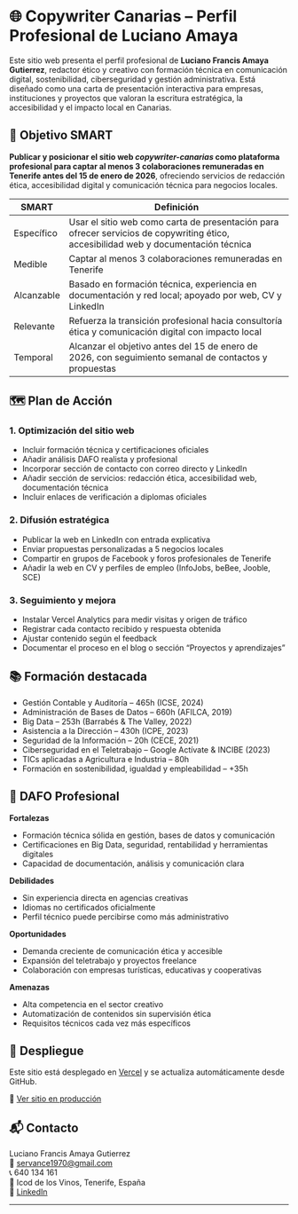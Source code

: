 # 🌐 Copywriter Canarias – Perfil Profesional de Luciano Amaya

Este sitio web presenta el perfil profesional de **Luciano Francis Amaya Gutierrez**, redactor ético y creativo con formación técnica en comunicación digital, sostenibilidad, ciberseguridad y gestión administrativa. Está diseñado como una carta de presentación interactiva para empresas, instituciones y proyectos que valoran la escritura estratégica, la accesibilidad y el impacto local en Canarias.

## 🎯 Objetivo SMART

**Publicar y posicionar el sitio web _copywriter-canarias_ como plataforma profesional para captar al menos 3 colaboraciones remuneradas en Tenerife antes del 15 de enero de 2026**, ofreciendo servicios de redacción ética, accesibilidad digital y comunicación técnica para negocios locales.

| SMART | Definición |
|-------|------------|
| Específico | Usar el sitio web como carta de presentación para ofrecer servicios de copywriting ético, accesibilidad web y documentación técnica |
| Medible | Captar al menos 3 colaboraciones remuneradas en Tenerife |
| Alcanzable | Basado en formación técnica, experiencia en documentación y red local; apoyado por web, CV y LinkedIn |
| Relevante | Refuerza la transición profesional hacia consultoría ética y comunicación digital con impacto local |
| Temporal | Alcanzar el objetivo antes del 15 de enero de 2026, con seguimiento semanal de contactos y propuestas |

## 🗺️ Plan de Acción

### 1. Optimización del sitio web
- Incluir formación técnica y certificaciones oficiales
- Añadir análisis DAFO realista y profesional
- Incorporar sección de contacto con correo directo y LinkedIn
- Añadir sección de servicios: redacción ética, accesibilidad web, documentación técnica
- Incluir enlaces de verificación a diplomas oficiales

### 2. Difusión estratégica
- Publicar la web en LinkedIn con entrada explicativa
- Enviar propuestas personalizadas a 5 negocios locales
- Compartir en grupos de Facebook y foros profesionales de Tenerife
- Añadir la web en CV y perfiles de empleo (InfoJobs, beBee, Jooble, SCE)

### 3. Seguimiento y mejora
- Instalar Vercel Analytics para medir visitas y origen de tráfico
- Registrar cada contacto recibido y respuesta obtenida
- Ajustar contenido según el feedback
- Documentar el proceso en el blog o sección “Proyectos y aprendizajes”

## 📚 Formación destacada

- Gestión Contable y Auditoría – 465h (ICSE, 2024)
- Administración de Bases de Datos – 660h (AFILCA, 2019)
- Big Data – 253h (Barrabés & The Valley, 2022)
- Asistencia a la Dirección – 430h (ICPE, 2023)
- Seguridad de la Información – 20h (CECE, 2021)
- Ciberseguridad en el Teletrabajo – Google Actívate & INCIBE (2023)
- TICs aplicadas a Agricultura e Industria – 80h
- Formación en sostenibilidad, igualdad y empleabilidad – +35h

## 🧠 DAFO Profesional

**Fortalezas**
- Formación técnica sólida en gestión, bases de datos y comunicación
- Certificaciones en Big Data, seguridad, rentabilidad y herramientas digitales
- Capacidad de documentación, análisis y comunicación clara

**Debilidades**
- Sin experiencia directa en agencias creativas
- Idiomas no certificados oficialmente
- Perfil técnico puede percibirse como más administrativo

**Oportunidades**
- Demanda creciente de comunicación ética y accesible
- Expansión del teletrabajo y proyectos freelance
- Colaboración con empresas turísticas, educativas y cooperativas

**Amenazas**
- Alta competencia en el sector creativo
- Automatización de contenidos sin supervisión ética
- Requisitos técnicos cada vez más específicos

## 🚀 Despliegue

Este sitio está desplegado en [Vercel](https://vercel.com) y se actualiza automáticamente desde GitHub.

🔗 [Ver sitio en producción](https://copywriter-canarias.vercel.app)

## 📬 Contacto

Luciano Francis Amaya Gutierrez  
📧 servance1970@gmail.com  
📞 640 134 161  
📍 Icod de los Vinos, Tenerife, España  
🔗 [LinkedIn](https://www.linkedin.com/in/luciano-fco-amaya-gut-1538392b4)

---

